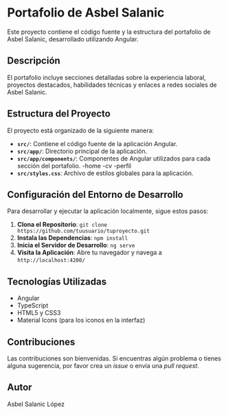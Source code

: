 # Portafolio de Asbel Salanic

Este proyecto contiene el código fuente y la estructura del portafolio de Asbel Salanic, desarrollado utilizando Angular.

## Descripción

El portafolio incluye secciones detalladas sobre la experiencia laboral, proyectos destacados, habilidades técnicas y enlaces a redes sociales de Asbel Salanic.

## Estructura del Proyecto

El proyecto está organizado de la siguiente manera:

- **`src/`**: Contiene el código fuente de la aplicación Angular.
- **`src/app/`**: Directorio principal de la aplicación.
- **`src/app/components/`**: Componentes de Angular utilizados para cada sección del portafolio.
	-home
	-cv
	-perfil
- **`src/styles.css`**: Archivo de estilos globales para la aplicación.

## Configuración del Entorno de Desarrollo

Para desarrollar y ejecutar la aplicación localmente, sigue estos pasos:

1. **Clona el Repositorio**: `git clone https://github.com/tuusuario/tuproyecto.git`
2. **Instala las Dependencias**: `npm install`
3. **Inicia el Servidor de Desarrollo**: `ng serve`
4. **Visita la Aplicación**: Abre tu navegador y navega a `http://localhost:4200/`

## Tecnologías Utilizadas

- Angular
- TypeScript
- HTML5 y CSS3
- Material Icons (para los iconos en la interfaz)

## Contribuciones

Las contribuciones son bienvenidas. Si encuentras algún problema o tienes alguna sugerencia, por favor crea un *issue* o envía una *pull request*.

## Autor

Asbel Salanic López



